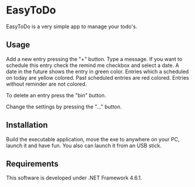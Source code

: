# EasyToDo
EasyToDo is a very simple app to manage your todo's.


## Usage
Add a new entry pressing the "+" button. Type a message. If you want to schedule this entry check the remind me checkbox and select a date.
A date in the future shows the entry in green color. Entries which a scheduled on today are yellow colored. Past scheduled entries are red colored.
Entries without reminder are not colored.

To delete an entry press the "bin" button.

Change the settings by pressing the "..." button.


## Installation
Build the executable application, move the exe to anywhere on your PC, launch it and have fun. You also can launch it from an USB stick.


## Requirements
This software is developed under .NET Framework 4.6.1.
